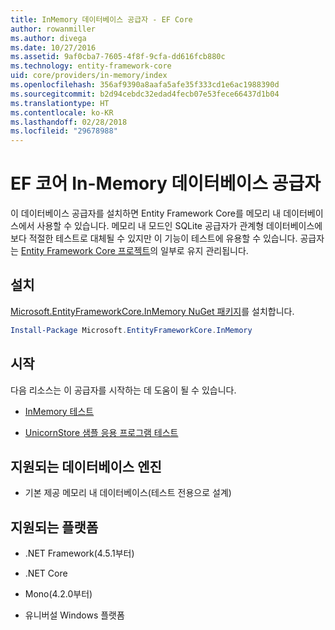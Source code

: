 ```yaml
---
title: InMemory 데이터베이스 공급자 - EF Core
author: rowanmiller
ms.author: divega
ms.date: 10/27/2016
ms.assetid: 9af0cba7-7605-4f8f-9cfa-dd616fcb880c
ms.technology: entity-framework-core
uid: core/providers/in-memory/index
ms.openlocfilehash: 356af9390a8aafa5afe35f333cd1e6ac1988390d
ms.sourcegitcommit: b2d94cebdc32edad4fecb07e53fece66437d1b04
ms.translationtype: HT
ms.contentlocale: ko-KR
ms.lasthandoff: 02/28/2018
ms.locfileid: "29678988"
---
```

# <a name="ef-core-in-memory-database-provider"></a>EF 코어 In-Memory 데이터베이스 공급자

이 데이터베이스 공급자를 설치하면 Entity Framework Core를 메모리 내 데이터베이스에서 사용할 수 있습니다. 메모리 내 모드인 SQLite 공급자가 관계형 데이터베이스에 보다 적절한 테스트로 대체될 수 있지만 이 기능이 테스트에 유용할 수 있습니다. 공급자는 [Entity Framework Core 프로젝트](https://github.com/aspnet/EntityFrameworkCore)의 일부로 유지 관리됩니다.

## <a name="install"></a>설치

[Microsoft.EntityFrameworkCore.InMemory NuGet 패키지](https://www.nuget.org/packages/Microsoft.EntityFrameworkCore.InMemory/)를 설치합니다.

``` powershell
Install-Package Microsoft.EntityFrameworkCore.InMemory
```

## <a name="get-started"></a>시작

다음 리소스는 이 공급자를 시작하는 데 도움이 될 수 있습니다.
* [InMemory 테스트](../../miscellaneous/testing/in-memory.md)

* [UnicornStore 샘플 응용 프로그램 테스트](https://github.com/rowanmiller/UnicornStore/blob/master/UnicornStore/src/UnicornStore.Tests/Controllers/ShippingControllerTests.cs) 

## <a name="supported-database-engines"></a>지원되는 데이터베이스 엔진

* 기본 제공 메모리 내 데이터베이스(테스트 전용으로 설계)

## <a name="supported-platforms"></a>지원되는 플랫폼

* .NET Framework(4.5.1부터)

* .NET Core

* Mono(4.2.0부터)

* 유니버설 Windows 플랫폼

